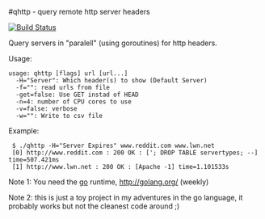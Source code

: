 #qhttp - query remote http server headers

[![Build Status](https://drone.io/github.com/stone/qhttp/status.png)](https://drone.io/github.com/stone/qhttp/latest)

Query servers in "paralell" (using goroutines) for http headers.

Usage:

    usage: qhttp [flags] url [url...]
      -H="Server": Which header(s) to show (Default Server)
      -f="": read urls from file
      -get=false: Use GET instad of HEAD
      -n=4: number of CPU cores to use
      -v=false: verbose
      -w="": Write to csv file

Example:
    
     $ ./qhttp -H="Server Expires" www.reddit.com www.lwn.net
     [0] http://www.reddit.com : 200 OK : ['; DROP TABLE servertypes; --] time=507.421ms
     [1] http://www.lwn.net : 200 OK : [Apache -1] time=1.101533s

Note 1: You need the [go][] runtime, <http://golang.org/> (weekly)

Note 2: this is just a toy project in my adventures in the go language, it probably works
but not the cleanest code around ;) 

[go]:http://golang.org/  "The Go Programming language"

